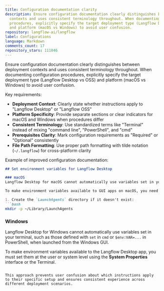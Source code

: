 ```yaml
---
title: Configuration documentation clarity
description: Ensure configuration documentation clearly distinguishes between deployment
  contexts and uses consistent terminology throughout. When documenting configuration
  procedures, explicitly specify the target deployment type (Langflow Desktop vs OSS)
  and platform (macOS vs Windows) to avoid user confusion.
repository: langflow-ai/langflow
label: Configurations
language: Markdown
comments_count: 17
repository_stars: 111046
---
```


Ensure configuration documentation clearly distinguishes between deployment contexts and uses consistent terminology throughout. When documenting configuration procedures, explicitly specify the target deployment type (Langflow Desktop vs OSS) and platform (macOS vs Windows) to avoid user confusion.

Key requirements:
- **Deployment Context**: Clearly state whether instructions apply to "Langflow Desktop" or "Langflow OSS" 
- **Platform Specificity**: Provide separate sections or clear indicators for macOS and Windows when procedures differ
- **Consistent Terminology**: Use standardized terms like "Terminal" instead of mixing "command line", "PowerShell", and "cmd"
- **Prerequisites Clarity**: Mark configuration requirements as "Required" or "Optional" consistently
- **File Path Formatting**: Use proper path formatting with tilde notation (`~/.langflow`) for cross-platform clarity

Example of improved configuration documentation:

```markdown
## Set environment variables for Langflow Desktop

### macOS
Langflow Desktop for macOS cannot automatically use variables set in your terminal, such as those in `.zshrc` or `.bash_profile`, when launched from the macOS GUI.

To make environment variables available to GUI apps on macOS, you need to use `launchctl` with a `plist` file:

1. Create the `LaunchAgents` directory if it doesn't exist:
```bash
mkdir -p ~/Library/LaunchAgents
```

### Windows  
Langflow Desktop for Windows cannot automatically use variables set in your terminal, such as those defined with `set` in `cmd` or `$env:VAR=...` in PowerShell, when launched from the Windows GUI.

To make environment variables available to the Langflow Desktop app, you must set them at the user or system level using the **System Properties** interface or the Terminal.
```

This approach prevents user confusion about which instructions apply to their specific setup and ensures consistent experience across different deployment scenarios.